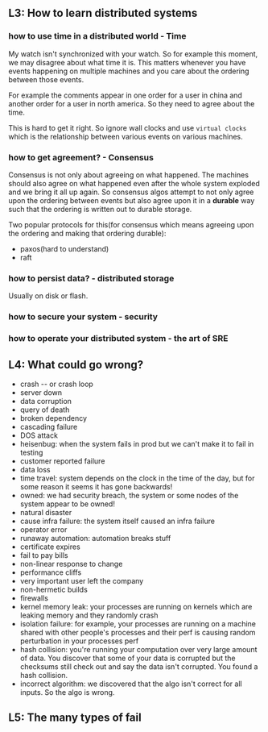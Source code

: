 ## L3: How to learn distributed systems

### how to use time in a distributed world - Time

My watch isn't synchronized with your watch. So for example this moment, we may disagree about what time it is.
This matters whenever you have events happening on multiple machines and you care about the ordering between those
events.

For example the comments appear in one order for a user in china and another order for a user in north america. So they
need to agree about the time.

This is hard to get it right. So ignore wall clocks and use `virtual clocks` which is the relationship between
various events on various machines.

### how to get agreement? - Consensus

Consensus is not only about agreeing on what happened. The machines should also agree on what happened even after the
whole system exploded and we bring it all up again. So consensus algos attempt to not only agree upon the ordering
between events but also agree upon it in a **durable** way such that the ordering is written out to durable storage.

Two popular protocols for this(for consensus which means agreeing upon the ordering and making that ordering
durable):

- paxos(hard to understand)
- raft

### how to persist data? - distributed storage

Usually on disk or flash.

### how to secure your system - security

### how to operate your distributed system - the art of SRE

## L4: What could go wrong?

- crash -- or crash loop
- server down
- data corruption
- query of death
- broken dependency
- cascading failure
- DOS attack
- heisenbug: when the system fails in prod but we can't make it to fail in testing
- customer reported failure
- data loss
- time travel: system depends on the clock in the time of the day, but for some reason it seems it has gone backwards!
- owned: we had security breach, the system or some nodes of the system appear to be owned!
- natural disaster
- cause infra failure: the system itself caused an infra failure
- operator error
- runaway automation: automation breaks stuff
- certificate expires
- fail to pay bills
- non-linear response to change
- performance cliffs
- very important user left the company
- non-hermetic builds
- firewalls
- kernel memory leak: your processes are running on kernels which are leaking memory and they randomly crash
- isolation failure: for example, your processes are running on a machine shared with other people's processes and their
  perf is causing random perturbation in your processes perf
- hash collision: you're running your computation over very large amount of data. You discover that some of your data is
  corrupted but the checksums still check out and say the data isn't corrupted. You found a hash collision.
- incorrect algorithm: we discovered that the algo isn't correct for all inputs. So the algo is wrong.

## L5: The many types of fail
